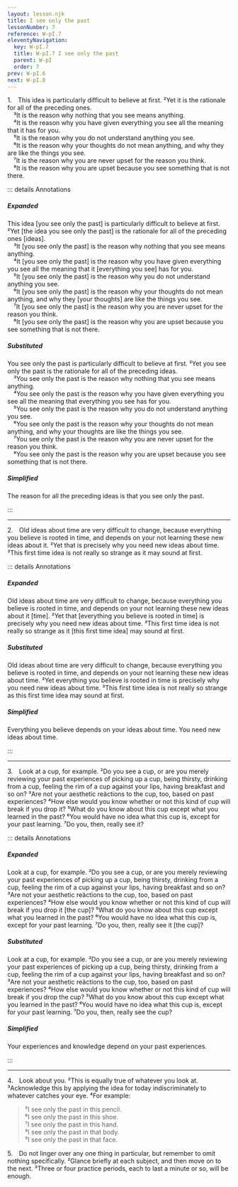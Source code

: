 ```yaml
---
layout: lesson.njk
title: I see only the past
lessonNumber: 7
reference: W-pI.7
eleventyNavigation:
  key: W-pI.7
  title: W-pI.7 I see only the past
  parent: W-pI
  order: 7
prev: W-pI.6
next: W-pI.8
---
```


1. This idea is particularly difficult to believe at first. 
²Yet it is the rationale for all of the preceding ones.  
 ³It is the reason why nothing that you see means anything.  
 ⁴It is the reason why you have given everything you see all the meaning that it has for you.  
 ⁵It is the reason why you do not understand anything you see.  
 ⁶It is the reason why your thoughts do not mean anything, and why they are like the things you see.  
 ⁷It is the reason why you are never upset for the reason you think.  
 ⁸It is the reason why you are upset because you see something that is not there.


::: details Annotations 

##### Expanded

This idea [you see only the past] is particularly difficult to believe at first. 
²Yet [the idea you see only the past] is the rationale for all of the preceding ones [ideas].  
 ³It [you see only the past] is the reason why nothing that you see means anything.  
 ⁴It [you see only the past] is the reason why you have given everything you see all the meaning that it [everything you see] has for you.  
 ⁵It [you see only the past] is the reason why you do not understand anything you see.  
 ⁶It [you see only the past] is the reason why your thoughts do not mean anything, and why they [your thoughts] are like the things you see.  
 ⁷It [you see only the past] is the reason why you are never upset for the reason you think.  
 ⁸It [you see only the past] is the reason why you are upset because you see something that is not there.

##### Substituted

You see only the past is particularly difficult to believe at first. ²Yet you see only the past is the rationale for all of the preceding ideas.  
 ³You see only the past is the reason why nothing that you see means anything.  
 ⁴You see only the past is the reason why you have given everything you see all the meaning that everything you see has for you.  
 ⁵You see only the past is the reason why you do not understand anything you see.  
 ⁶You see only the past is the reason why your thoughts do not mean anything, and why your thoughts are like the things you see.  
 ⁷You see only the past is the reason why you are never upset for the reason you think.  
 ⁸You see only the past is the reason why you are upset because you see something that is not there.

##### Simplified

The reason for all the preceding ideas is that you see only the past.

:::

---

2. Old ideas about time are very difficult to change, because everything you believe is rooted in time, and depends on your not learning these new ideas about it. 
²Yet that is precisely why you need new ideas about time. 
³This first time idea is not really so strange as it may sound at first.

::: details Annotations

##### Expanded

Old ideas about time are very difficult to change, because everything you believe is rooted in time, and depends on your not learning these new ideas about it [time]. 
²Yet that [everything you believe is rooted in time] is precisely why you need new ideas about time. 
³This first time idea is not really so strange as it [this first time idea] may sound at first.

##### Substituted

Old ideas about time are very difficult to change, because everything you believe is rooted in time, and depends on your not learning these new ideas about time. 
²Yet everything you believe is rooted in time is precisely why you need new ideas about time. 
³This first time idea is not really so strange as this first time idea may sound at first.

##### Simplified

Everything you believe depends on your ideas about time. You need new ideas about time.

:::

---

3. Look at a cup, for example. 
²Do you see a cup, or are you merely reviewing your past experiences of picking up a cup, being thirsty, drinking from a cup, feeling the rim of a cup against your lips, having breakfast and so on? 
³Are not your aesthetic reäctions to the cup, too, based on past experiences? 
⁴How else would you know whether or not this kind of cup will break if you drop it? 
⁵What do you know about this cup except what you learned in the past? 
⁶You would have no idea what this cup is, except for your past learning. 
⁷Do you, then, really see it?

::: details Annotations

##### Expanded

Look at a cup, for example. 
²Do you see a cup, or are you merely reviewing your past experiences of picking up a cup, being thirsty, drinking from a cup, feeling the rim of a cup against your lips, having breakfast and so on? 
³Are not your aesthetic reäctions to the cup, too, based on past experiences? 
⁴How else would you know whether or not this kind of cup will break if you drop it [the cup]? 
⁵What do you know about this cup except what you learned in the past? 
⁶You would have no idea what this cup is, except for your past learning. 
⁷Do you, then, really see it [the cup]?

##### Substituted

Look at a cup, for example. 
²Do you see a cup, or are you merely reviewing your past experiences of picking up a cup, being thirsty, drinking from a cup, feeling the rim of a cup against your lips, having breakfast and so on? 
³Are not your aesthetic reäctions to the cup, too, based on past experiences? 
⁴How else would you know whether or not this kind of cup will break if you drop the cup? 
⁵What do you know about this cup except what you learned in the past? 
⁶You would have no idea what this cup is, except for your past learning. ⁷Do you, then, really see the cup?

##### Simplified

Your experiences and knowledge depend on your past experiences.

:::

---

4. Look about you. 
²This is equally true of whatever you look at. 
³Acknowledge this by applying the idea for today indiscriminately to whatever catches your eye. 
⁴For example:

>⁵I see only the past in this pencil.  
⁶I see only the past in this shoe.  
⁷I see only the past in this hand.  
⁸I see only the past in that body.  
⁹I see only the past in that face.

5. Do not linger over any one thing in particular, but remember to omit nothing specifically. 
²Glance briefly at each subject, and then move on to the next. 
³Three or four practice periods, each to last a minute or so, will be enough.